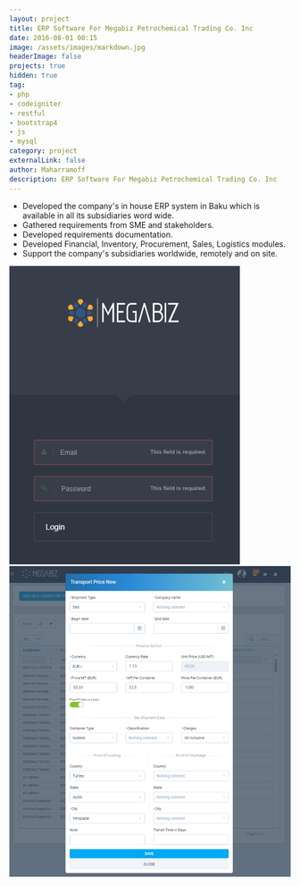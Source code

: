 ```yaml
---
layout: project
title: ERP Software For Megabiz Petrochemical Trading Co. Inc
date: 2016-08-01 00:15
image: /assets/images/markdown.jpg
headerImage: false
projects: true
hidden: true
tag:
- php
- codeigniter
- restful
- bootstrap4
- js 
- mysql
category: project
externalLink: false
author: Maharramoff
description: ERP Software For Megabiz Petrochemical Trading Co. Inc
---
```


- Developed the company's in house ERP system in Baku which is available in all its subsidiaries word wide.
- Gathered requirements from SME and stakeholders.
- Developed requirements documentation.
- Developed Financial, Inventory, Procurement, Sales, Logistics modules.
- Support the company's subsidiaries worldwide, remotely and on site.

![](/assets/images/projects/mg-1.png)
![](/assets/images/projects/mg-2.png)
